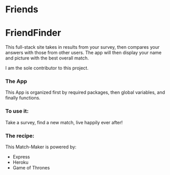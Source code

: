 # Friends

# FriendFinder

This full-stack site takes in results from your survey, then compares your answers with those from other users. The app will then display your name and picture with the best overall match.

I am the sole contributor to this project. 


### The App
This App is organized first by required packages, then global variables, and finally functions. 


### To use it:
Take a survey, find a new match, live happily ever after! 


### The recipe: 
This Match-Maker is powered by:
* Express 
* Heroku  
* Game of Thrones



